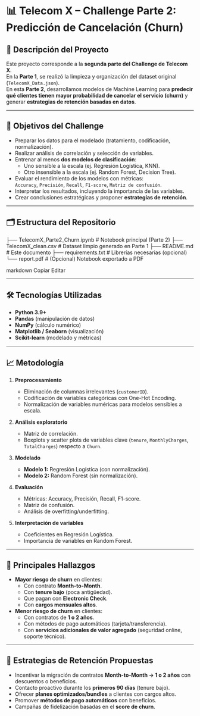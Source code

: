 # 📊 Telecom X – Challenge Parte 2: Predicción de Cancelación (Churn)

## 🚀 Descripción del Proyecto
Este proyecto corresponde a la **segunda parte del Challenge de Telecom X**.  
En la **Parte 1**, se realizó la limpieza y organización del dataset original (`TelecomX_Data.json`).  
En esta **Parte 2**, desarrollamos modelos de Machine Learning para **predecir qué clientes tienen mayor probabilidad de cancelar el servicio (churn)** y generar **estrategias de retención basadas en datos**.

---

## 🎯 Objetivos del Challenge
- Preparar los datos para el modelado (tratamiento, codificación, normalización).
- Realizar análisis de correlación y selección de variables.
- Entrenar al menos **dos modelos de clasificación**:
  - Uno sensible a la escala (ej. Regresión Logística, KNN).
  - Otro insensible a la escala (ej. Random Forest, Decision Tree).
- Evaluar el rendimiento de los modelos con métricas:  
  `Accuracy`, `Precisión`, `Recall`, `F1-score`, `Matriz de confusión`.
- Interpretar los resultados, incluyendo la importancia de las variables.
- Crear conclusiones estratégicas y proponer **estrategias de retención**.

---

## 🗂️ Estructura del Repositorio
├── TelecomX_Parte2_Churn.ipynb # Notebook principal (Parte 2)
├── TelecomX_clean.csv # Dataset limpio generado en Parte 1
├── README.md # Este documento
├── requirements.txt # Librerías necesarias (opcional)
└── report.pdf # (Opcional) Notebook exportado a PDF

markdown
Copiar
Editar

---

## 🛠️ Tecnologías Utilizadas
- **Python 3.9+**
- **Pandas** (manipulación de datos)
- **NumPy** (cálculo numérico)
- **Matplotlib / Seaborn** (visualización)
- **Scikit-learn** (modelado y métricas)

---

## 📈 Metodología
1. **Preprocesamiento**
   - Eliminación de columnas irrelevantes (`customerID`).
   - Codificación de variables categóricas con One-Hot Encoding.
   - Normalización de variables numéricas para modelos sensibles a escala.

2. **Análisis exploratorio**
   - Matriz de correlación.
   - Boxplots y scatter plots de variables clave (`tenure`, `MonthlyCharges`, `TotalCharges`) respecto a `Churn`.

3. **Modelado**
   - **Modelo 1:** Regresión Logística (con normalización).  
   - **Modelo 2:** Random Forest (sin normalización).  

4. **Evaluación**
   - Métricas: Accuracy, Precisión, Recall, F1-score.  
   - Matriz de confusión.  
   - Análisis de overfitting/underfitting.

5. **Interpretación de variables**
   - Coeficientes en Regresión Logística.  
   - Importancia de variables en Random Forest.  

---

## 🔑 Principales Hallazgos
- **Mayor riesgo de churn** en clientes:
  - Con contrato **Month-to-Month**.
  - Con **tenure bajo** (poca antigüedad).
  - Que pagan con **Electronic Check**.
  - Con **cargos mensuales altos**.
- **Menor riesgo de churn** en clientes:
  - Con contratos de **1 o 2 años**.
  - Con métodos de pago automáticos (tarjeta/transferencia).
  - Con **servicios adicionales de valor agregado** (seguridad online, soporte técnico).

---

## 📌 Estrategias de Retención Propuestas
- Incentivar la migración de contratos **Month-to-Month → 1 o 2 años** con descuentos o beneficios.
- Contacto proactivo durante los **primeros 90 días** (tenure bajo).
- Ofrecer **planes optimizados/bundles** a clientes con cargos altos.
- Promover **métodos de pago automáticos** con beneficios.
- Campañas de fidelización basadas en el **score de churn**.
